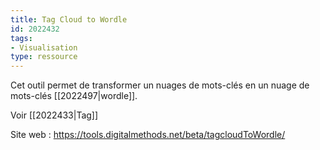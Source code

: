 ```yaml
---
title: Tag Cloud to Wordle
id: 2022432
tags:
- Visualisation
type: ressource
---
```


Cet outil permet de transformer un nuages de mots-clés en un nuage de mots-clés [[2022497|wordle]].

Voir [[2022433|Tag]]

Site web : <https://tools.digitalmethods.net/beta/tagcloudToWordle/>

